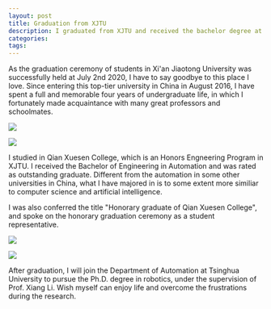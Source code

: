 ```yaml
---
layout: post
title: Graduation from XJTU
description: I graduated from XJTU and received the bachelor degree at 2020 summer.
categories:
tags:
---
```


As the graduation ceremony of students in Xi'an Jiaotong University was successfully held at July 2nd 2020, I have to say goodbye to this place I love. Since entering this top-tier university in China in August 2016, I have spent a full and memorable four years of undergraduate life, in which I fortunately made acquaintance with many great professors and schoolmates. 

![](https://mingrui-yu.github.io/pics/20200701/graduation.jpg)

![](https://mingrui-yu.github.io/pics/20200701/graduate.jpg)


I studied in Qian Xuesen College, which is an Honors Engneering Program in XJTU. I received the Bachelor of Engineering in Automation and was rated as outstanding graduate. Different from the automation in some other universities in China, what I have majored in is to some extent more similiar to computer science and artificial intelligence.

I was also conferred the title "Honorary graduate of Qian Xuesen College", and spoke on the honorary graduation ceremony as a student representative.

![](https://mingrui-yu.github.io/pics/20200701/honorary_graduate.jpg)

![](https://mingrui-yu.github.io/pics/20200701/speak.jpg)

After graduation, I will join the Department of Automation at Tsinghua University to pursue the Ph.D. degree in robotics, under the supervision of Prof. Xiang Li. Wish myself can enjoy life and overcome the frustrations during the research.